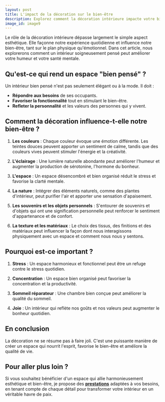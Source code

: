 ```yaml
---
layout: post
title: L'impact de la décoration sur le bien-être
description: Explorez comment la décoration intérieure impacte votre bien-être. Découvrez comment un espace bien pensé peut améliorer votre humeur, réduire le stress, et favoriser une meilleure santé mentale. Transformez votre maison en un sanctuaire de sérénité avec nos conseils.
image_id: image9
---
```


Le rôle de la décoration intérieure dépasse largement le simple aspect esthétique. Elle façonne notre expérience quotidienne et influence notre bien-être, tant sur le plan physique qu'émotionnel. Dans cet article, nous explorerons comment un intérieur soigneusement pensé peut améliorer votre humeur et votre santé mentale.

## Qu'est-ce qui rend un espace "bien pensé" ?

Un intérieur bien pensé n'est pas seulement élégant ou à la mode. Il doit :

- **Répondre aux besoins** de ses occupants.
- **Favoriser la fonctionnalité** tout en stimulant le bien-être.
- **Refleter la personnalité** et les valeurs des personnes qui y vivent.

## Comment la décoration influence-t-elle notre bien-être ?

1. **Les couleurs** : Chaque couleur évoque une émotion différente. Les teintes douces peuvent apporter un sentiment de calme, tandis que des couleurs vives peuvent stimuler l'énergie et la créativité.

2. **L'éclairage** : Une lumière naturelle abondante peut améliorer l'humeur et augmenter la production de sérotonine, l'hormone du bonheur.

3. **L'espace** : Un espace désencombré et bien organisé réduit le stress et favorise la clarté mentale.

4. **La nature** : Intégrer des éléments naturels, comme des plantes d'intérieur, peut purifier l'air et apporter une sensation d'apaisement.

5. **Les souvenirs et les objets personnels** : S'entourer de souvenirs et d'objets qui ont une signification personnelle peut renforcer le sentiment d'appartenance et de confort.

6. **La texture et les matériaux** : Le choix des tissus, des finitions et des matériaux peut influencer la façon dont nous interagissons physiquement avec un espace et comment nous nous y sentons.

## Pourquoi est-ce important ?

1. **Stress** : Un espace harmonieux et fonctionnel peut être un refuge contre le stress quotidien.

2. **Concentration** : Un espace bien organisé peut favoriser la concentration et la productivité.

3. **Sommeil réparateur** : Une chambre bien conçue peut améliorer la qualité du sommeil.

4. **Joie** : Un intérieur qui reflète nos goûts et nos valeurs peut augmenter le bonheur quotidien.

## En conclusion

La décoration ne se résume pas à faire joli. C'est une puissante manière de créer un espace qui nourrit l'esprit, favorise le bien-être et améliore la qualité de vie.

## Pour aller plus loin ?

Si vous souhaitez bénéficier d'un espace qui allie harmonieusement esthétique et bien-être, je propose des [**prestations**](/prestations) adaptées à vos besoins, en tenant compte de chaque détail pour transformer votre intérieur en un véritable havre de paix.
